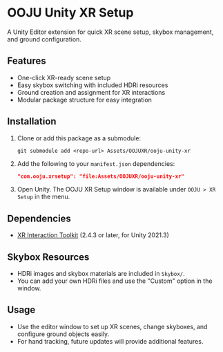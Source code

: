 # OOJU Unity XR Setup

A Unity Editor extension for quick XR scene setup, skybox management, and ground configuration.

## Features
- One-click XR-ready scene setup
- Easy skybox switching with included HDRi resources
- Ground creation and assignment for XR interactions
- Modular package structure for easy integration

## Installation
1. Clone or add this package as a submodule:
   ```
   git submodule add <repo-url> Assets/OOJUXR/ooju-unity-xr
   ```
2. Add the following to your `manifest.json` dependencies:
   ```json
   "com.ooju.xrsetup": "file:Assets/OOJUXR/ooju-unity-xr"
   ```
3. Open Unity. The OOJU XR Setup window is available under `OOJU > XR Setup` in the menu.

## Dependencies
- [XR Interaction Toolkit](https://docs.unity3d.com/Packages/com.unity.xr.interaction.toolkit@2.4/manual/index.html) (2.4.3 or later, for Unity 2021.3)

## Skybox Resources
- HDRi images and skybox materials are included in `Skybox/`.
- You can add your own HDRi files and use the "Custom" option in the window.

## Usage
- Use the editor window to set up XR scenes, change skyboxes, and configure ground objects easily.
- For hand tracking, future updates will provide additional features.

